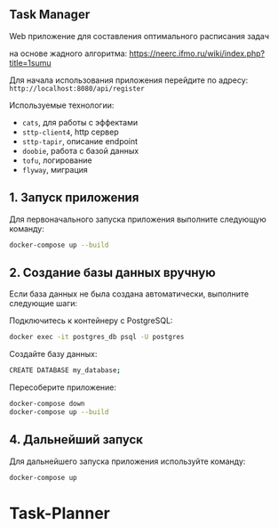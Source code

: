## Task Manager

Web приложение для составления оптимального расписания задач

на основе жадного алгоритма:
https://neerc.ifmo.ru/wiki/index.php?title=1sumu

Для начала использования приложения перейдите по адресу:
``http://localhost:8080/api/register``

Используемые технологии:

- ``cats``, для работы с эффектами
- ``sttp-client4``, http сервер
- ``sttp-tapir``, описание endpoint
- ``doobie``, работа с базой данных
- ``tofu``, логирование
- ``flyway``, миграция

## 1. Запуск приложения

Для первоначального запуска приложения выполните следующую команду:

```bash
docker-compose up --build
```

## 2. Создание базы данных вручную

Если база данных не была создана автоматически, выполните следующие шаги:

Подключитесь к контейнеру с PostgreSQL:

```bash
docker exec -it postgres_db psql -U postgres
```

Создайте базу данных:

```bash
CREATE DATABASE my_database;
```

Пересоберите приложение:

```bash
docker-compose down
docker-compose up --build
```

## 4. Дальнейший запуск

Для дальнейшего запуска приложения используйте команду:

```bash
docker-compose up
```
# Task-Planner
